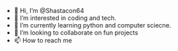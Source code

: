 - 👋 Hi, I’m @Shastacon64
- 👀 I’m interested in coding and tech.
- 🌱 I’m currently learning python and computer sciecne.
- 💞️ I’m looking to collaborate on fun projects
- 📫 How to reach me 

<!---
Shastacon64/Shastacon64 is a ✨ special ✨ repository because its `README.md` (this file) appears on your GitHub profile.
You can click the Preview link to take a look at your changes.
--->
